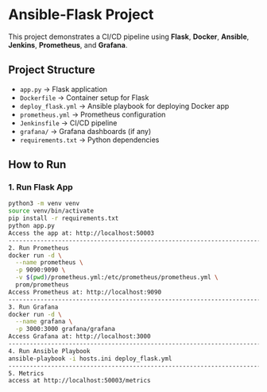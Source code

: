 # Ansible-Flask Project

This project demonstrates a CI/CD pipeline using **Flask**, **Docker**, **Ansible**, **Jenkins**, **Prometheus**, and **Grafana**.

## Project Structure
- `app.py` → Flask application
- `Dockerfile` → Container setup for Flask
- `deploy_flask.yml` → Ansible playbook for deploying Docker app
- `prometheus.yml` → Prometheus configuration
- `Jenkinsfile` → CI/CD pipeline
- `grafana/` → Grafana dashboards (if any)
- `requirements.txt` → Python dependencies

## How to Run

### 1. Run Flask App
```bash
python3 -m venv venv
source venv/bin/activate
pip install -r requirements.txt
python app.py
Access the app at: http://localhost:50003
-------------------------------------------------------------------------
2. Run Prometheus
docker run -d \
  --name prometheus \
  -p 9090:9090 \
  -v $(pwd)/prometheus.yml:/etc/prometheus/prometheus.yml \
  prom/prometheus
Access Prometheus at: http://localhost:9090
--------------------------------------------------------------------------
3. Run Grafana
docker run -d \
  --name grafana \
  -p 3000:3000 grafana/grafana
Access Grafana at: http://localhost:3000
---------------------------------------------------------------------------
4. Run Ansible Playbook
ansible-playbook -i hosts.ini deploy_flask.yml
---------------------------------------------------------------------------
5. Metrics
access at http://localhost:50003/metrics















